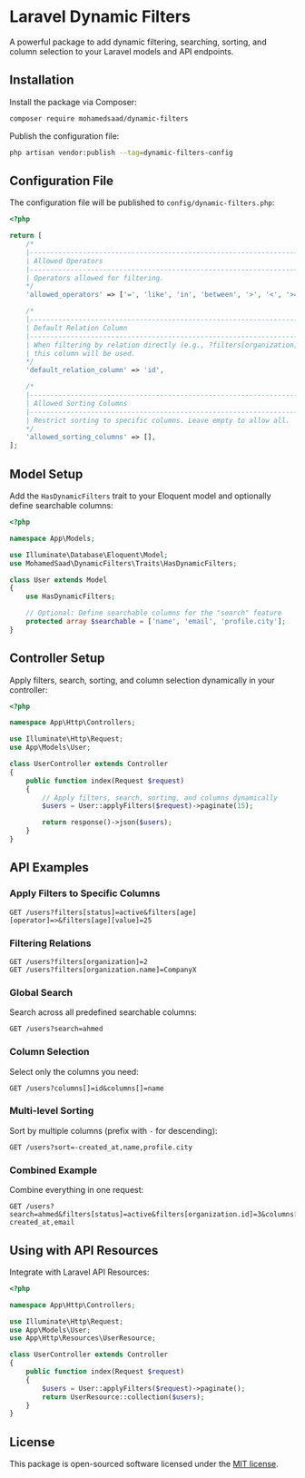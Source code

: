 # Laravel Dynamic Filters

A powerful package to add dynamic filtering, searching, sorting, and column selection to your Laravel models and API endpoints.

## Installation

Install the package via Composer:

```bash
composer require mohamedsaad/dynamic-filters
```

Publish the configuration file:

```bash
php artisan vendor:publish --tag=dynamic-filters-config
```

## Configuration File

The configuration file will be published to `config/dynamic-filters.php`:

```php
<?php

return [
    /*
    |--------------------------------------------------------------------------
    | Allowed Operators
    |--------------------------------------------------------------------------
    | Operators allowed for filtering.
    */
    'allowed_operators' => ['=', 'like', 'in', 'between', '>', '<', '>=', '<='],

    /*
    |--------------------------------------------------------------------------
    | Default Relation Column
    |--------------------------------------------------------------------------
    | When filtering by relation directly (e.g., ?filters[organization]=3),
    | this column will be used.
    */
    'default_relation_column' => 'id',

    /*
    |--------------------------------------------------------------------------
    | Allowed Sorting Columns
    |--------------------------------------------------------------------------
    | Restrict sorting to specific columns. Leave empty to allow all.
    */
    'allowed_sorting_columns' => [],
];
```

## Model Setup

Add the `HasDynamicFilters` trait to your Eloquent model and optionally define searchable columns:

```php
<?php

namespace App\Models;

use Illuminate\Database\Eloquent\Model;
use MohamedSaad\DynamicFilters\Traits\HasDynamicFilters;

class User extends Model
{
    use HasDynamicFilters;

    // Optional: Define searchable columns for the "search" feature
    protected array $searchable = ['name', 'email', 'profile.city'];
}
```

## Controller Setup

Apply filters, search, sorting, and column selection dynamically in your controller:

```php
<?php

namespace App\Http\Controllers;

use Illuminate\Http\Request;
use App\Models\User;

class UserController extends Controller
{
    public function index(Request $request)
    {
        // Apply filters, search, sorting, and columns dynamically
        $users = User::applyFilters($request)->paginate(15);

        return response()->json($users);
    }
}
```

## API Examples

### Apply Filters to Specific Columns

```
GET /users?filters[status]=active&filters[age][operator]=>&filters[age][value]=25
```

### Filtering Relations

```
GET /users?filters[organization]=2
GET /users?filters[organization.name]=CompanyX
```

### Global Search

Search across all predefined searchable columns:

```
GET /users?search=ahmed
```

### Column Selection

Select only the columns you need:

```
GET /users?columns[]=id&columns[]=name
```

### Multi-level Sorting

Sort by multiple columns (prefix with `-` for descending):

```
GET /users?sort=-created_at,name,profile.city
```

### Combined Example

Combine everything in one request:

```
GET /users?search=ahmed&filters[status]=active&filters[organization.id]=3&columns[]=id&columns[]=name&sort=-created_at,email
```

## Using with API Resources

Integrate with Laravel API Resources:

```php
<?php

namespace App\Http\Controllers;

use Illuminate\Http\Request;
use App\Models\User;
use App\Http\Resources\UserResource;

class UserController extends Controller
{
    public function index(Request $request)
    {
        $users = User::applyFilters($request)->paginate();
        return UserResource::collection($users);
    }
}
```

## License

This package is open-sourced software licensed under the [MIT license](LICENSE).
